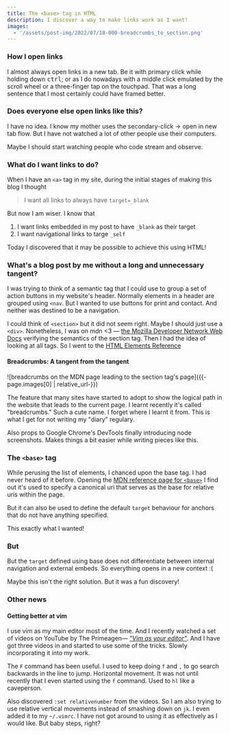 ```yaml
---
title: The <base> tag in HTML
description: I discover a way to make links work as I want!
images:
  - '/assets/post-img/2022/07/18-000-breadcrumbs_to_section.png'
---
```


<base target="_blank">
<script>
    document.title = 'The <base> tag in HTML'
    document.querySelector('article h1.post-title.p-name').innerHTML = 'The <code>&lt;base&gt;</code> tag in HTML'
</script>

### How I open links

I almost always open links in a new tab.
Be it with primary click while holding down <kbd>ctrl</kbd>;
or as I do nowadays with a middle click emulated by the scroll
wheel or a three-finger tap on the touchpad. That was a long
sentence that I most certainly could have framed better.

### Does everyone else open links like this?

I have no idea. I know my mother uses the secondary-click &rarr;
open in new tab flow. But I have not watched a lot of other people
use their computers.

Maybe I should start watching people who code stream and observe.

### What do I want links to do?

When I have an `<a>` tag in my site, during the initial stages
of making this blog I thought

> I want all links to always have `target=_blank`

But now I am wiser. I know that
1. I want links embedded in my post to have `_blank` as their target
2. I want navigational links to targe `_self`

Today I discovered that it may be possible to achieve this using
HTML!

### What's a blog post by me without a long and unnecessary tangent?

I was trying to think of a semantic tag that I could use to group
a set of action buttons in my website's header. Normally elements
in a header are grouped using `<nav`. But I wanted to use buttons
for print and contact. And neither was destined to be a navigation.

I could think of `<section>` but it did not seem right. Maybe I
should just use a `<div>`. Nonetheless, I was on mdn <3 &mdash;
[the Mozilla Developer Network Web Docs](https://developer.mozilla.org)
verifying the semantics of the section tag. Then I had the idea
of looking at all tags. So I went to the
[HTML Elements Reference](https://developer.mozilla.org/en-US/docs/Web/HTML/Element)

#### Breadcrumbs: A tangent from the tangent

![breadcrumbs on the MDN page leading to the section tag's page]({{-page.images[0] | relative_url-}})

The feature that many sites have started to adopt to show the logical
path in the website that leads to the current page. I learnt recently
it's called "breadcrumbs." Such a cute name. I forget where I learnt
it from. This is what I get for not writing my "diary" regulary.

Also props to Google Chrome's DevTools finally introducing node
screenshots. Makes things a bit easier while writing pieces like
this.

### The `<base>` tag

While perusing the list of elements, I chanced upon the base tag.
I had never heard of it before. Opening the [MDN reference page for
`<base>`](https://developer.mozilla.org/en-US/docs/Web/HTML/Element/base)
I find out it's used to specify a canonical uri that serves as the
base for relative uris within the page.

But it can also be used to define the default `target` behaviour for anchors
that do not have anything specified.

This exactly what I wanted!

### But

But the `target` defined using base does not differentiate between
internal navigation and external embeds. So everything opens in a new
context :(

Maybe this isn't the right solution. But it was a fun discovery!

### Other news

#### Getting better at vim

I use vim as my main editor most of the time. And I recently watched
a set of videos on YouTube by The Primeagen&mdash;
[_"Vim as your editor"_](https://youtube.com/playlist?list=PLm323Lc7iSW_wuxqmKx_xxNtJC_hJbQ7R).
And I have got three videos in and started to use some of the tricks.
Slowly incorporating it into my work.

The `F` command has been useful. I used to keep doing `f` and `,` to
go search backwards in the line to jump. Horizontal movement. It was
not until recently that I even started using the `f` command. Used to
`hl` like a caveperson.

Also discovered `:set relativenumber` from the videos. So I am
also trying to use relative vertical movements instead of smashing
down on `jk`. I even added it to my `~/.vimrc`. I have not got
around to using it as effectively as I would like. But baby steps, right?

